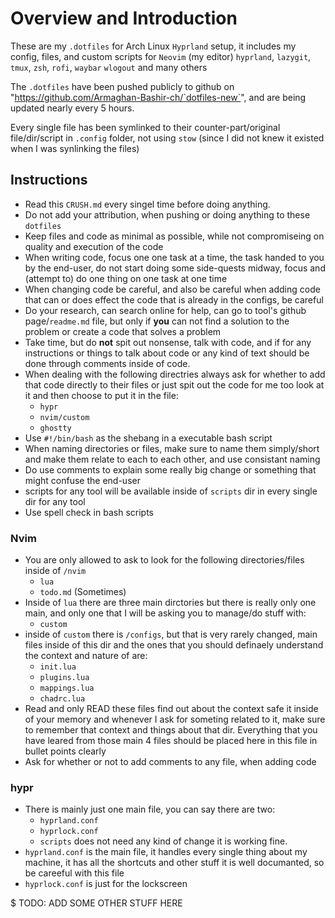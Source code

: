 # Overview and Introduction

These are my `.dotfiles` for Arch Linux `Hyprland` setup, it includes my config, files, and custom scripts for `Neovim` (my editor) `hyprland`, `lazygit`, `tmux`, `zsh`, `rofi`, `waybar` `wlogout` and many others

The `.dotfiles` have been pushed publicly to github on "https://github.com/Armaghan-Bashir-ch/`dotfiles-new`", and are being updated nearly every 5 hours.

Every single file has been symlinked to their counter-part/original file/dir/script in `.config` folder, not using `stow` (since I did not knew it existed when I was synlinking the files)

## Instructions

- Read this `CRUSH.md` every singel time before doing anything.
- Do not add your attribution, when pushing or doing anything to these `dotfiles`
- Keep files and code as minimal as possible, while not compromiseing on quality and execution of the code
- When writing code, focus one one task at a time, the task handed to you by the end-user, do not start doing some side-quests midway, focus and (attempt to) do one thing on one task at one time
- When changing code be careful, and also be careful when adding code that can or does effect the code that is already in the configs, be careful
- Do your research, can search online for help, can go to tool's github page/`readme.md` file, but only if **you** can not find a solution to the problem or create a code that solves a problem
- Take time, but do **not** spit out nonsense, talk with code, and if for any instructions or things to talk about code or any kind of text should be done through comments inside of code.
- When dealing with the following directries always ask for whether to add that code directly to their files or just spit out the code for me too look at it and then choose to put it in the file:
  - `hypr`
  - `nvim/custom`
  - `ghostty`
- Use `#!/bin/bash` as the shebang in a executable bash script
- When naming directories or files, make sure to name them simply/short and make them relate to each to each other, and use consistant naming
- Do use comments to explain some really big change or something that might confuse the end-user
- scripts for any tool will be available inside of `scripts` dir in every single dir for any tool
- Use spell check in bash scripts

### Nvim

- You are only allowed to ask to look for the following directories/files inside of `/nvim`
  - `lua`
  - `todo.md` (Sometimes)
- Inside of `lua` there are three main dirctories but there is really only one main, and only one that I will be asking you to manage/do stuff with:
  - `custom`
- inside of `custom` there is `/configs`, but that is very rarely changed, main files inside of this dir and the ones that you should definaely understand the context and nature of are:
  - `init.lua`
  - `plugins.lua`
  - `mappings.lua`
  - `chadrc.lua`
- Read and only READ these files find out about the context safe it inside of your memory and whenever I ask for someting related to it, make sure to remember that context and things about that dir. Everything that you have leared from those main 4 files should be placed here in this file in bullet points clearly
- Ask for whether or not to add comments to any file, when adding code

### hypr

- There is mainly just one main file, you can say there are two:
  - `hyprland.conf`
  - `hyprlock.conf`
  - `scripts` does not need any kind of change it is working fine.
- `hyprland.conf` is the main file, it handles every single thing about my machine, it has all the shortcuts and other stuff it is well documanted, so be careeful with this file
- `hyprlock.conf` is just for the lockscreen

$ TODO: ADD SOME OTHER STUFF HERE

